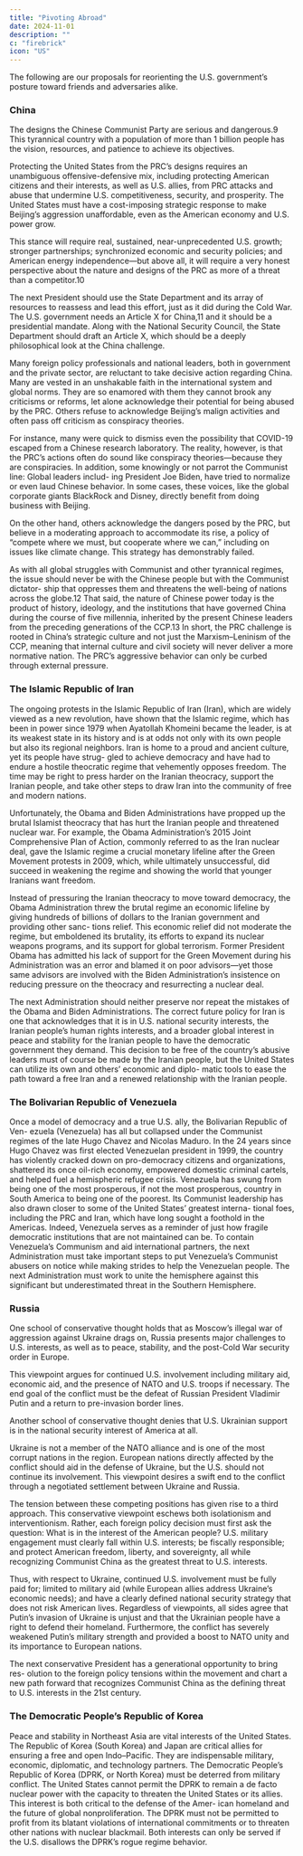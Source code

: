 ```yaml
---
title: "Pivoting Abroad"
date: 2024-11-01
description: ""
c: "firebrick"
icon: "US"
---
```



The following are our proposals for reorienting the U.S. government’s posture toward friends and adversaries alike.


### China

The designs the Chinese Communist Party are serious and dangerous.9 This tyrannical country with a population of more than 1 billion people has the vision, resources, and patience to achieve its objectives.

Protecting the United States from the PRC’s designs requires an unambiguous offensive-defensive mix, including protecting American citizens and their interests, as well as U.S. allies, from PRC attacks and abuse that undermine U.S. competitiveness, security, and prosperity. The United States must have a cost-imposing strategic response to make Beijing’s aggression unaffordable, even as the American economy and U.S. power grow.

This stance will require real, sustained, near-unprecedented U.S. growth; stronger partnerships; synchronized economic and security policies; and American energy independence—but above all, it will require a very honest perspective about the nature and designs of the PRC as more of a threat than a competitor.10

The next President should use the State Department and its array of resources to reassess and lead this effort, just as it did during the Cold War. The U.S. government needs an Article X for China,11 and it should be a presidential mandate. Along with the National Security Council, the State Department should draft an Article X, which should be a deeply philosophical look at the China challenge.

Many foreign policy professionals and national leaders, both in government and the private sector, are reluctant to take decisive action regarding China. Many are vested in an unshakable faith in the international system and global norms. They are so enamored with them they cannot brook any criticisms or reforms, let alone acknowledge their potential for being abused by the PRC. Others refuse to acknowledge Beijing’s malign activities and often pass off criticism as conspiracy theories.

For instance, many were quick to dismiss even the possibility that COVID-19
escaped from a Chinese research laboratory. The reality, however, is that the PRC’s
actions often do sound like conspiracy theories—because they are conspiracies. In
addition, some knowingly or not parrot the Communist line: Global leaders includ-
ing President Joe Biden, have tried to normalize or even laud Chinese behavior.
In some cases, these voices, like the global corporate giants BlackRock and Disney,
directly benefit from doing business with Beijing.

On the other hand, others acknowledge the dangers posed by the PRC, but
believe in a moderating approach to accommodate its rise, a policy of “compete
where we must, but cooperate where we can,” including on issues like climate
change. This strategy has demonstrably failed.

As with all global struggles with Communist and other tyrannical regimes, the
issue should never be with the Chinese people but with the Communist dictator-
ship that oppresses them and threatens the well-being of nations across the globe.12
That said, the nature of Chinese power today is the product of history, ideology,
and the institutions that have governed China during the course of five millennia,
inherited by the present Chinese leaders from the preceding generations of the
CCP.13 In short, the PRC challenge is rooted in China’s strategic culture and not
just the Marxism–Leninism of the CCP, meaning that internal culture and civil
society will never deliver a more normative nation. The PRC’s aggressive behavior
can only be curbed through external pressure.


### The Islamic Republic of Iran

The ongoing protests in the Islamic Republic of Iran (Iran), which are widely
viewed as a new revolution, have shown that the Islamic regime, which has been
in power since 1979 when Ayatollah Khomeini became the leader, is at its weakest
state in its history and is at odds not only with its own people but also its regional
neighbors. Iran is home to a proud and ancient culture, yet its people have strug-
gled to achieve democracy and have had to endure a hostile theocratic regime that
vehemently opposes freedom. The time may be right to press harder on the Iranian
theocracy, support the Iranian people, and take other steps to draw Iran into the
community of free and modern nations.

Unfortunately, the Obama and Biden Administrations have propped up the
brutal Islamist theocracy that has hurt the Iranian people and threatened nuclear
war. For example, the Obama Administration’s 2015 Joint Comprehensive Plan of
Action, commonly referred to as the Iran nuclear deal, gave the Islamic regime a
crucial monetary lifeline after the Green Movement protests in 2009, which, while
ultimately unsuccessful, did succeed in weakening the regime and showing the
world that younger Iranians want freedom.

Instead of pressuring the Iranian theocracy to move toward democracy, the
Obama Administration threw the brutal regime an economic lifeline by giving
hundreds of billions of dollars to the Iranian government and providing other sanc-
tions relief. This economic relief did not moderate the regime, but emboldened its
brutality, its efforts to expand its nuclear weapons programs, and its support for
global terrorism. Former President Obama has admitted his lack of support for the
Green Movement during his Administration was an error and blamed it on poor
advisors—yet those same advisors are involved with the Biden Administration’s
insistence on reducing pressure on the theocracy and resurrecting a nuclear deal.

The next Administration should neither preserve nor repeat the mistakes of
the Obama and Biden Administrations. The correct future policy for Iran is one
that acknowledges that it is in U.S. national security interests, the Iranian people’s
human rights interests, and a broader global interest in peace and stability for the
Iranian people to have the democratic government they demand. This decision
to be free of the country’s abusive leaders must of course be made by the Iranian
people, but the United States can utilize its own and others’ economic and diplo-
matic tools to ease the path toward a free Iran and a renewed relationship with
the Iranian people.



### The Bolivarian Republic of Venezuela

Once a model of democracy and a true U.S. ally, the Bolivarian Republic of Ven-
ezuela (Venezuela) has all but collapsed under the Communist regimes of the late
Hugo Chavez and Nicolas Maduro. In the 24 years since Hugo Chavez was first
elected Venezuelan president in 1999, the country has violently cracked down on
pro-democracy citizens and organizations, shattered its once oil-rich economy,
empowered domestic criminal cartels, and helped fuel a hemispheric refugee crisis.
Venezuela has swung from being one of the most prosperous, if not the most
prosperous, country in South America to being one of the poorest. Its Communist
leadership has also drawn closer to some of the United States’ greatest interna-
tional foes, including the PRC and Iran, which have long sought a foothold in the
Americas. Indeed, Venezuela serves as a reminder of just how fragile democratic
institutions that are not maintained can be. To contain Venezuela’s Communism
and aid international partners, the next Administration must take important steps
to put Venezuela’s Communist abusers on notice while making strides to help the
Venezuelan people. The next Administration must work to unite the hemisphere
against this significant but underestimated threat in the Southern Hemisphere.


### Russia

One school of conservative thought holds that as Moscow’s illegal war of aggression against Ukraine drags on, Russia presents major challenges to U.S. interests, as well as to peace, stability, and the post-Cold War security order in Europe.

This viewpoint argues for continued U.S. involvement including military aid, economic aid, and the presence of NATO and U.S. troops if necessary. The end goal of the conflict must be the defeat of Russian President Vladimir Putin and a return to pre-invasion border lines. 

Another school of conservative thought denies that U.S. Ukrainian support is in the national security interest of America at all.

Ukraine is not a member of the NATO alliance and is one of the most corrupt nations in the region. European nations directly affected by the conflict should aid in the defense of Ukraine, but the U.S. should not continue its involvement. This viewpoint desires a swift end to the conflict through a negotiated settlement between Ukraine and Russia.

The tension between these competing positions has given rise to a third
approach. This conservative viewpoint eschews both isolationism and
interventionism. Rather, each foreign policy decision must first ask the
question: What is in the interest of the American people? U.S. military
engagement must clearly fall within U.S. interests; be fiscally responsible;
and protect American freedom, liberty, and sovereignty, all while recognizing
Communist China as the greatest threat to U.S. interests.

Thus, with respect to
Ukraine, continued U.S. involvement must be fully paid for; limited to military
aid (while European allies address Ukraine’s economic needs); and have a
clearly defined national security strategy that does not risk American lives.
Regardless of viewpoints, all sides agree that Putin’s invasion of Ukraine
is unjust and that the Ukrainian people have a right to defend their homeland.
Furthermore, the conflict has severely weakened Putin’s military strength and
provided a boost to NATO unity and its importance to European nations.


The next conservative President has a generational opportunity to bring res-
olution to the foreign policy tensions within the movement and chart a new path
forward that recognizes Communist China as the defining threat to U.S. interests
in the 21st century.


### The Democratic People’s Republic of Korea

Peace and stability in Northeast Asia are vital interests of the United States. The Republic of Korea (South Korea) and Japan are critical allies for ensuring a free and open Indo–Pacific. They are indispensable military, economic, diplomatic, and technology partners. The Democratic People’s Republic of Korea (DPRK, or North Korea) must be deterred from military conflict. The United States cannot permit the DPRK to remain a de facto nuclear power with the capacity to threaten the United States or its allies. This interest is both critical to the defense of the Amer- ican homeland and the future of global nonproliferation. The DPRK must not be permitted to profit from its blatant violations of international commitments or to threaten other nations with nuclear blackmail. Both interests can only be served if the U.S. disallows the DPRK’s rogue regime behavior.
